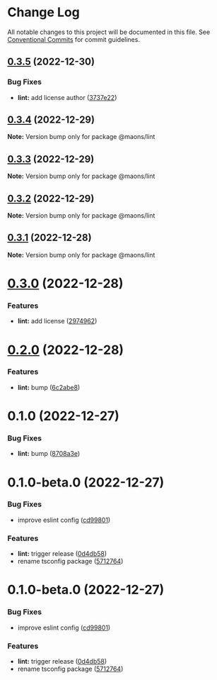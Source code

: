 # Change Log

All notable changes to this project will be documented in this file.
See [Conventional Commits](https://conventionalcommits.org) for commit guidelines.

## [0.3.5](https://github.com/rmoralp/maons/compare/@maons/lint@0.3.4...@maons/lint@0.3.5) (2022-12-30)


### Bug Fixes

* **lint:** add license author ([3737e22](https://github.com/rmoralp/maons/commit/3737e22ee3ca1152a44e3890d78ab1652a80a7ab))





## [0.3.4](https://github.com/rmoralp/maons/compare/@maons/lint@0.3.3...@maons/lint@0.3.4) (2022-12-29)

**Note:** Version bump only for package @maons/lint





## [0.3.3](https://github.com/rmoralp/maons/compare/@maons/lint@0.3.2...@maons/lint@0.3.3) (2022-12-29)

**Note:** Version bump only for package @maons/lint





## [0.3.2](https://github.com/rmoralp/maons/compare/@maons/lint@0.3.1...@maons/lint@0.3.2) (2022-12-29)

**Note:** Version bump only for package @maons/lint





## [0.3.1](https://github.com/rmoralp/maons/compare/@maons/lint@0.3.0...@maons/lint@0.3.1) (2022-12-28)

**Note:** Version bump only for package @maons/lint





# [0.3.0](https://github.com/rmoralp/maons/compare/@maons/lint@0.2.0...@maons/lint@0.3.0) (2022-12-28)


### Features

* **lint:** add license ([2974962](https://github.com/rmoralp/maons/commit/2974962d07fc88b2ce1056ddb71bf4d11aa1f3da))





# [0.2.0](https://github.com/rmoralp/maons/compare/@maons/lint@0.1.0...@maons/lint@0.2.0) (2022-12-28)


### Features

* **lint:** bump ([6c2abe8](https://github.com/rmoralp/maons/commit/6c2abe8d9aa92a9b9bf8b9d432ce8fa43a5f21b0))





# 0.1.0 (2022-12-27)


### Bug Fixes

* **lint:** bump ([8708a3e](https://github.com/rmoralp/maons/commit/8708a3ef4e4685972dbbf6a095fb215a5ff6faff))



# 0.1.0-beta.0 (2022-12-27)


### Bug Fixes

* improve eslint config ([cd99801](https://github.com/rmoralp/maons/commit/cd99801695bc53670be56f1256f432c6032f26dc))


### Features

* **lint:** trigger release ([0d4db58](https://github.com/rmoralp/maons/commit/0d4db58ecf8c8471cebc7a5d5b4024cb70f96373))
* rename tsconfig package ([5712764](https://github.com/rmoralp/maons/commit/57127641e3ea7039ff0bd730745f8f513153885c))





# 0.1.0-beta.0 (2022-12-27)


### Bug Fixes

* improve eslint config ([cd99801](https://github.com/rmoralp/maons/commit/cd99801695bc53670be56f1256f432c6032f26dc))


### Features

* **lint:** trigger release ([0d4db58](https://github.com/rmoralp/maons/commit/0d4db58ecf8c8471cebc7a5d5b4024cb70f96373))
* rename tsconfig package ([5712764](https://github.com/rmoralp/maons/commit/57127641e3ea7039ff0bd730745f8f513153885c))
